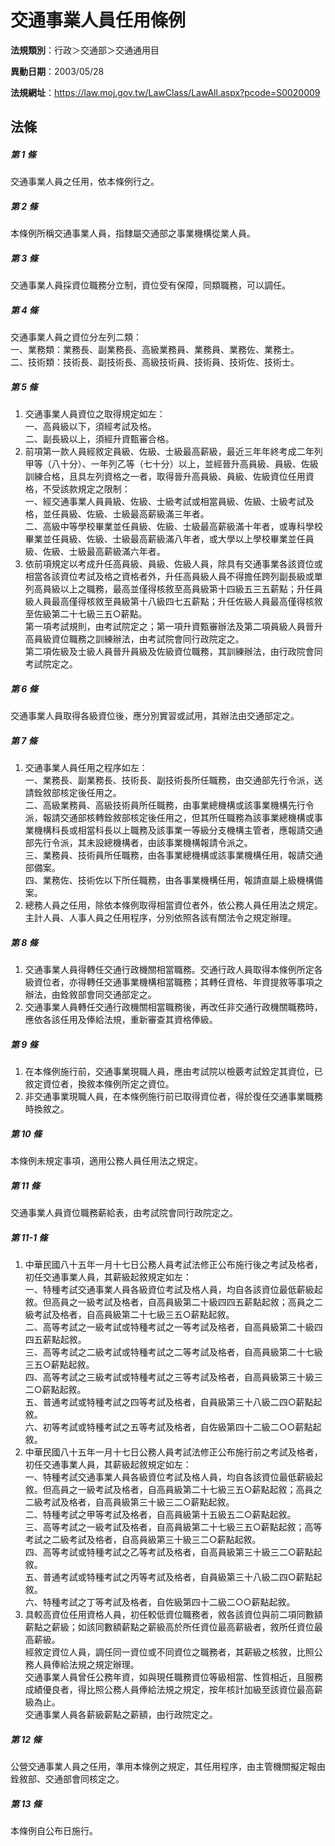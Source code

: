 # 交通事業人員任用條例

**法規類別**：行政＞交通部＞交通通用目

**異動日期**：2003/05/28  

**法規網址**：https://law.moj.gov.tw/LawClass/LawAll.aspx?pcode=S0020009





## 法條
##### 第 1 條
交通事業人員之任用，依本條例行之。

##### 第 2 條
本條例所稱交通事業人員，指隸屬交通部之事業機構從業人員。

##### 第 3 條
交通事業人員採資位職務分立制，資位受有保障，同類職務，可以調任。

##### 第 4 條
交通事業人員之資位分左列二類：  
一、業務類：業務長、副業務長、高級業務員、業務員、業務佐、業務士。  
二、技術類：技術長、副技術長、高級技術員、技術員、技術佐、技術士。  

##### 第 5 條
1. 交通事業人員資位之取得規定如左：                                  
一、高員級以下，須經考試及格。                                    
二、副長級以上，須經升資甄審合格。                              
1. 前項第一款人員經敘定員級、佐級、士級最高薪級，最近三年年終考成二年列甲等（八十分）、一年列乙等（七十分）以上，並經晉升高員級、員級、佐級訓練合格，且具左列資格之一者，取得晉升高員級、員級、佐級資位任用資格，不受該款規定之限制：  
一、經交通事業人員員級、佐級、士級考試或相當員級、佐級、士級考試及格，並任員級、佐級、士級最高薪級滿三年者。  
二、高級中等學校畢業並任員級、佐級、士級最高薪級滿十年者，或專科學校畢業並任員級、佐級、士級最高薪級滿八年者，或大學以上學校畢業並任員級、佐級、士級最高薪級滿六年者。
1. 依前項規定以考成升任高員級、員級、佐級人員，除具有交通事業各該資位或相當各該資位考試及格之資格者外，升任高員級人員不得擔任跨列副長級或單列高員級以上之職務，最高並僅得核敘至高員級第十四級五三五薪點；升任員級人員最高僅得核敘至員級第十八級四七五薪點；升任佐級人員最高僅得核敘至佐級第二十七級三五○薪點。  
第一項考試規則，由考試院定之；第一項升資甄審辦法及第二項員級人員晉升高員級資位職務之訓練辦法，由考試院會同行政院定之。  
第二項佐級及士級人員晉升員級及佐級資位職務，其訓練辦法，由行政院會同考試院定之。

##### 第 6 條
交通事業人員取得各級資位後，應分別實習或試用，其辦法由交通部定之。

##### 第 7 條
1. 交通事業人員任用之程序如左：  
一、業務長、副業務長、技術長、副技術長所任職務，由交通部先行令派，送請銓敘部核定後任用之。  
二、高級業務員、高級技術員所任職務，由事業總機構或該事業機構先行令派，報請交通部核轉銓敘部核定後任用之，但其所任職務為該事業總機構或事業機構科長或相當科長以上職務及該事業一等級分支機構主管者，應報請交通部先行令派，其未設總機構者，由該事業機構報請令派之。  
三、業務員、技術員所任職務，由各事業總機構或該事業機構任用，報請交通部備案。  
四、業務佐、技術佐以下所任職務，由各事業機構任用，報請直屬上級機構備案。
1. 總務人員之任用，除依本條例取得相當資位者外，依公務人員任用法之規定。  
主計人員、人事人員之任用程序，分別依照各該有關法令之規定辦理。

##### 第 8 條
1. 交通事業人員得轉任交通行政機關相當職務。交通行政人員取得本條例所定各級資位者，亦得轉任交通事業機構相當職務；其轉任資格、年資提敘等事項之辦法，由銓敘部會同交通部定之。
1. 交通事業人員轉任交通行政機關相當職務後，再改任非交通行政機關職務時，應依各該任用及俸給法規，重新審查其資格俸級。

##### 第 9 條
1. 在本條例施行前，交通事業現職人員，應由考試院以檢覈考試銓定其資位，已敘定資位者，換敘本條例所定之資位。
1. 非交通事業現職人員，在本條例施行前已取得資位者，得於復任交通事業職務時換敘之。

##### 第 10 條
本條例未規定事項，適用公務人員任用法之規定。

##### 第 11 條
交通事業人員資位職務薪給表，由考試院會同行政院定之。

##### 第 11-1 條
1. 中華民國八十五年一月十七日公務人員考試法修正公布施行後之考試及格者，初任交通事業人員，其薪級起敘規定如左：  
一、特種考試交通事業人員各級資位考試及格人員，均自各該資位最低薪級起敘。但高員之一級考試及格者，自高員級第二十級四四五薪點起敘；高員之二級考試及格者，自高員級第二十七級三五○薪點起敘。  
二、高等考試之一級考試或特種考試之一等考試及格者，自高員級第二十級四四五薪點起敘。  
三、高等考試之二級考試或特種考試之二等考試及格者，自高員級第二十七級三五○薪點起敘。  
四、高等考試之三級考試或特種考試之三等考試及格者，自高員級第三十級三二○薪點起敘。  
五、普通考試或特種考試之四等考試及格者，自員級第三十八級二四○薪點起敘。  
六、初等考試或特種考試之五等考試及格者，自佐級第四十二級二○○薪點起敘。
1. 中華民國八十五年一月十七日公務人員考試法修正公布施行前之考試及格者，初任交通事業人員，其薪級起敘規定如左：  
一、特種考試交通事業人員各級資位考試及格人員，均自各該資位最低薪級起敘。但高員之一級考試及格者，自高員級第二十七級三五○薪點起敘；高員之二級考試及格者，自高員級第三十級三二○薪點起敘。  
二、特種考試之甲等考試及格者，自高員級第十五級五二○薪點起敘。    
三、高等考試之一級考試及格者，自高員級第二十七級三五○薪點起敘；高等考試之二級考試及格者，自高員級第三十級三二○薪點起敘。    
四、高等考試或特種考試之乙等考試及格者，自高員級第三十級三二○薪點起敘。  
五、普通考試或特種考試之丙等考試及格者，自員級第三十八級二四○薪點起敘。  
六、特種考試之丁等考試及格者，自佐級第四十二級二○○薪點起敘。  
1. 具較高資位任用資格人員，初任較低資位職務者，敘各該資位與前二項同數額薪點之薪級；如該同數額薪點之薪級高於所任資位最高薪級者，敘所任資位最高薪級。  
經敘定資位人員，調任同一資位或不同資位之職務者，其薪級之核敘，比照公務人員俸給法規之規定辦理。  
交通事業人員曾任公務年資，如與現任職務資位等級相當、性質相近，且服務成績優良者，得比照公務人員俸給法規之規定，按年核計加級至該資位最高薪級為止。  
交通事業人員各薪級薪點之薪額，由行政院定之。

##### 第 12 條
公營交通事業人員之任用，準用本條例之規定，其任用程序，由主管機關擬定報由銓敘部、交通部會同核定之。

##### 第 13 條
本條例自公布日施行。



